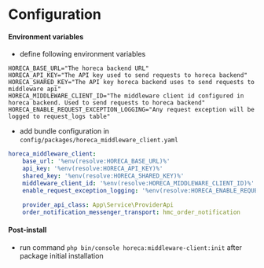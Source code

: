 Configuration
=====

#### Environment variables

- define following environment variables

```dotenv
HORECA_BASE_URL="The horeca backend URL"
HORECA_API_KEY="The API key used to send requests to horeca backend"
HORECA_SHARED_KEY="The API key horeca backend uses to send requests to middleware api"
HORECA_MIDDLEWARE_CLIENT_ID="The middleware client id configured in horeca backend. Used to send requests to horeca backend"
HORECA_ENABLE_REQUEST_EXCEPTION_LOGGING="Any request exception will be logged to request_logs table"
```

- add bundle configuration in `config/packages/horeca_middleware_client.yaml`

```yaml
horeca_middleware_client:
    base_url: '%env(resolve:HORECA_BASE_URL)%'
    api_key: '%env(resolve:HORECA_API_KEY)%'
    shared_key: '%env(resolve:HORECA_SHARED_KEY)%'
    middleware_client_id: '%env(resolve:HORECA_MIDDLEWARE_CLIENT_ID)%'
    enable_request_exception_logging: '%env(resolve:HORECA_ENABLE_REQUEST_EXCEPTION_LOGGING)%'

    provider_api_class: App\Service\ProviderApi
    order_notification_messenger_transport: hmc_order_notification
```

#### Post-install

- run command `php bin/console horeca:middleware-client:init` after package initial installation
